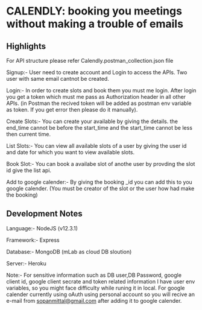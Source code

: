 # CALENDLY: booking you meetings without making a trouble of emails

## Highlights
For API structure please refer Calendly.postman_collection.json file

Signup:- User need to create account and Login to access the APIs. Two user with same email cantnot be created.

Login:- In order to create slots and book them you must me login. After login you get a token which must me pass as Authorization header in all other APIs. (in Postman the recived token will be added as postman env variable as token. If you get error then please do it manually).

Create Slots:- You can create your available by giving the details. the end_time cannot be before the start_time and the start_time cannot be less then current time.

List Slots:- You can view all available slots of a user by giving the user id and date for which you want to view available slots. 

Book Slot:- You can book a availabe slot of anothe user by provding the slot id give the list api.

Add to google calender:- By giving the booking _id you can add this to you google calender. (You must be creator of the slot or the user how had make the booking)

## Development Notes

Language:- NodeJS (v12.3.1)

Framework:- Express

Database:- MongoDB (mLab as cloud DB sloution)

Server:- Heroku


Note:- For sensitive information such as DB user,DB Password, google client id, google client secrate and token related information I have user env variables, so you might face difficulty while runing it in local. For google calender currently using oAuth using personal account so you will recive an e-mail from sopanmittal@gmail.com after adding it to google calender.